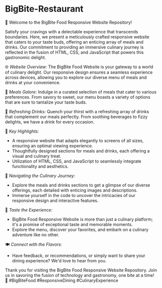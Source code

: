 # BigBite-Restaurant

🍔 Welcome to the BigBite Food Responsive Website Repository!

Satisfy your cravings with a delectable experience that transcends boundaries. Here, we present a meticulously crafted responsive website that caters to your taste buds, offering an enticing array of meals and drinks. Our commitment to providing an immersive culinary journey is reflected in the fusion of HTML, CSS, and JavaScript that powers this gastronomic delight.

🌐 *Website Overview:*
The BigBite Food Website is your gateway to a world of culinary delight. Our responsive design ensures a seamless experience across devices, allowing you to explore our diverse menu of meals and drinks at your convenience.

🍔 *Meals Galore:*
Indulge in a curated selection of meals that cater to various preferences. From savory to sweet, our menu boasts a variety of options that are sure to tantalize your taste buds.

🥤 *Refreshing Drinks:*
Quench your thirst with a refreshing array of drinks that complement our meals perfectly. From soothing beverages to fizzy delights, we have a drink for every occasion.

🚀 *Key Highlights:*
- A responsive website that adapts elegantly to screens of all sizes, ensuring an optimal viewing experience.
- Thoughtfully designed sections for meals and drinks, each offering a visual and culinary treat.
- Utilization of HTML, CSS, and JavaScript to seamlessly integrate functionality and aesthetics.

🔗 *Navigating the Culinary Journey:*
- Explore the meals and drinks sections to get a glimpse of our diverse offerings, each detailed with enticing images and descriptions.
- Immerse yourself in the code to uncover the intricacies of our responsive design and interactive features.

🍹 *Taste the Experience:*
- BigBite Food Responsive Website is more than just a culinary platform; it's a promise of exceptional taste and memorable moments.
- Explore the menu, discover your favorites, and embark on a culinary adventure like no other.

🍽 *Connect with the Flavors:*
- Have feedback, or recommendations, or simply want to share your dining experience? We'd love to hear from you.

Thank you for visiting the BigBite Food Responsive Website Repository. Join us in savoring the fusion of technology and gastronomy, one bite at a time! 🍴 #BigBiteFood #ResponsiveDining #CulinaryExperience

